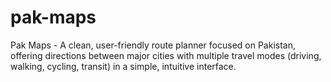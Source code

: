 # pak-maps
Pak Maps - A clean, user-friendly route planner focused on Pakistan, offering directions between major cities with multiple travel modes (driving, walking, cycling, transit) in a simple, intuitive interface.

